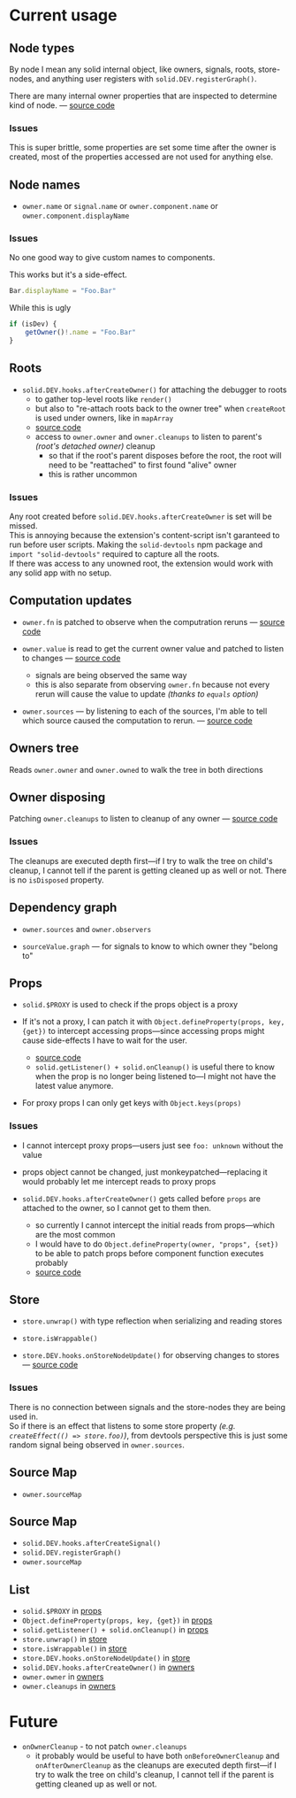 # Current usage

## Node types

By node I mean any solid internal object, like owners, signals, roots, store-nodes, and anything user registers with `solid.DEV.registerGraph()`.

There are many internal owner properties that are inspected to determine kind of node. — [source code](https://github.com/thetarnav/solid-devtools/blob/main/packages/debugger/src/main/utils.ts#L5-L86)

### Issues

This is super brittle, some properties are set some time after the owner is created, most of the properties accessed are not used for anything else.

## Node names

- `owner.name` or `signal.name` or `owner.component.name` or `owner.component.displayName`

### Issues

No one good way to give custom names to components.

This works but it's a side-effect.

```js
Bar.displayName = "Foo.Bar"
```

While this is ugly

```ts
if (isDev) {
    getOwner()!.name = "Foo.Bar"
}
```

## Roots

- `solid.DEV.hooks.afterCreateOwner()` for attaching the debugger to roots
    - to gather top-level roots like `render()`
    - but also to "re-attach roots back to the owner tree" when `createRoot` is used under owners, like in `mapArray`
    - [source code](https://github.com/thetarnav/solid-devtools/blob/main/packages/debugger/src/main/roots.ts#L147-L163)
    - access to `owner.owner` and `owner.cleanups` to listen to parent's *(root's detached owner)* cleanup
        - so that if the root's parent disposes before the root, the root will need to be "reattached" to first found "alive" owner
        - this is rather uncommon

### Issues

Any root created before `solid.DEV.hooks.afterCreateOwner` is set will be missed.\
This is annoying because the extension's content-script isn't garanteed to run before user scripts. Making the `solid-devtools` npm package and `import "solid-devtools"` required to capture all the roots.\
If there was access to any unowned root, the extension would work with any solid app with no setup.

## Computation updates

- `owner.fn` is patched to observe when the computration reruns — [source code](https://github.com/thetarnav/solid-devtools/blob/main/packages/debugger/src/main/observe.ts#L50-L88)

- `owner.value` is read to get the current owner value and patched to listen to changes — [source code](https://github.com/thetarnav/solid-devtools/blob/main/packages/debugger/src/main/observe.ts#L98-L123)
    - signals are being observed the same way
    - this is also separate from observing `owner.fn` because not every rerun will cause the value to update *(thanks to `equals` option)*

- `owner.sources` — by listening to each of the sources, I'm able to tell which source caused the computation to rerun. — [source code](https://github.com/thetarnav/solid-devtools/blob/main/packages/logger/src/index.ts#L117-L180)

## Owners tree

Reads `owner.owner` and `owner.owned` to walk the tree in both directions

## Owner disposing

Patching `owner.cleanups` to listen to cleanup of any owner — [source code](https://github.com/thetarnav/solid-devtools/blob/main/packages/debugger/src/main/utils.ts#L205-L227)

### Issues

The cleanups are executed depth first—if I try to walk the tree on child's cleanup, I cannot tell if the parent is getting cleaned up as well or not. There is no `isDisposed` property.

## Dependency graph

- `owner.sources` and `owner.observers`

- `sourceValue.graph` — for signals to know to which owner they "belong to"

## Props

- `solid.$PROXY` is used to check if the props object is a proxy

- If it's not a proxy, I can patch it with `Object.defineProperty(props, key, {get})` to intercept accessing props—since accessing props might cause side-effects I have to wait for the user.
	- [source code](https://github.com/thetarnav/solid-devtools/blob/main/packages/debugger/src/inspector/inspector.ts#L98-L113)
	- `solid.getListener() + solid.onCleanup()` is useful there to know when the prop is no longer being listened to—I might not have the latest value anymore.

- For proxy props I can only get keys with `Object.keys(props)`

### Issues

- I cannot intercept proxy props—users just see `foo: unknown` without the value

- props object cannot be changed, just monkeypatched—replacing it would probably let me intercept reads to proxy props

- `solid.DEV.hooks.afterCreateOwner()` gets called before `props` are attached to the owner, so I cannot get to them then.

    - so currently I cannot intercept the initial reads from props—which are the most common
    - I would have to do `Object.defineProperty(owner, "props", {set})` to be able to patch props before component function executes probably
    - [source code](https://github.com/solidjs/solid/blob/main/packages/solid/src/reactive/signal.ts#L1115-L1133)

## Store

- `store.unwrap()` with type reflection when serializing and reading stores

- `store.isWrappable()`

- `store.DEV.hooks.onStoreNodeUpdate()` for observing changes to stores — [source code](https://github.com/thetarnav/solid-devtools/blob/main/packages/debugger/src/inspector/store.ts#L27-L49)

### Issues

There is no connection between signals and the store-nodes they are being used in.\
So if there is an effect that listens to some store property *(e.g. `createEffect(() => store.foo)`)*, from devtools perspective this is just some random signal being observed in `owner.sources`.

## Source Map

- `owner.sourceMap`

## Source Map

- `solid.DEV.hooks.afterCreateSignal()`
- `solid.DEV.registerGraph()`
- `owner.sourceMap`

## List

- `solid.$PROXY` in [props](#props)
- `Object.defineProperty(props, key, {get})` in [props](#props)
- `solid.getListener() + solid.onCleanup()` in [props](#props)
- `store.unwrap()` in [store](#store)
- `store.isWrappable()` in [store](#store)
- `store.DEV.hooks.onStoreNodeUpdate()` in [store](#store)
- `solid.DEV.hooks.afterCreateOwner()` in [owners](#owners)
- `owner.owner` in [owners](#owners)
- `owner.cleanups` in [owners](#owners)

# Future
- `onOwnerCleanup` - to not patch `owner.cleanups`
    - it probably would be useful to have both `onBeforeOwnerCleanup` and `onAfterOwnerCleanup`
    as the cleanups are executed depth first—if I try to walk the tree on child's cleanup, I cannot tell if the parent is getting cleaned up as well or not.
